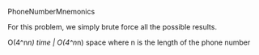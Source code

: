 PhoneNumberMnemonics

For this problem, we simply brute force all the possible results.

O(4^n*n) time | O(4^n*n) space where n is the length of the phone number
